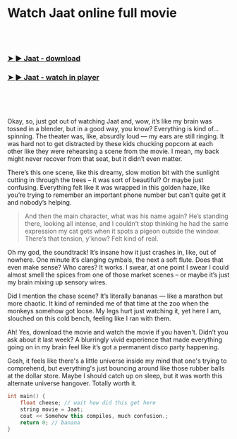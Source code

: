 <h1>Watch Jaat online full movie</h1>


<br><br>

<h3><a href="https://Jays-cozilragas1985.github.io/cumxacxddq/">➤ ► Jaat - download</a></h3> 
<h3><a href="https://Jays-cozilragas1985.github.io/cumxacxddq/">➤ ► Jaat - watch in player</a></h3>


<br><br><br>


Okay, so, just got out of watching Jaat and, wow, it’s like my brain was tossed in a blender, but in a good way, you know? Everything is kind of... spinning. The theater was, like, absurdly loud — my ears are still ringing. It was hard not to get distracted by these kids chucking popcorn at each other like they were rehearsing a scene from the movie. I mean, my back might never recover from that seat, but it didn’t even matter.

There’s this one scene, like this dreamy, slow motion bit with the sunlight cutting in through the trees – it was sort of beautiful? Or maybe just confusing. Everything felt like it was wrapped in this golden haze, like you’re trying to remember an important phone number but can’t quite get it and nobody’s helping.

> And then the main character, what was his name again? He’s standing there, looking all intense, and I couldn’t stop thinking he had the same expression my cat gets when it spots a pigeon outside the window. There’s that tension, y'know? Felt kind of real.

Oh my god, the soundtrack! It’s insane how it just crashes in, like, out of nowhere. One minute it’s clanging cymbals, the next a soft flute. Does that even make sense? Who cares? It works. I swear, at one point I swear I could almost smell the spices from one of those market scenes – or maybe it’s just my brain mixing up sensory wires.

Did I mention the chase scene? It’s literally bananas — like a marathon but more chaotic. It kind of reminded me of that time at the zoo when the monkeys somehow got loose. My legs hurt just watching it, yet here I am, slouched on this cold bench, feeling like I ran with them.

Ah! Yes, download the movie and watch the movie if you haven't. Didn’t you ask about it last week? A blurringly vivid experience that made everything going on in my brain feel like it’s got a permanent disco party happening.

Gosh, it feels like there's a little universe inside my mind that one's trying to comprehend, but everything's just bouncing around like those rubber balls at the dollar store. Maybe I should catch up on sleep, but it was worth this alternate universe hangover. Totally worth it.

```cpp
int main() {
    float cheese; // wait how did this get here
    string movie = Jaat;
    cout << Somehow this compiles, much confusion.;
    return 0; // banana
}
```
